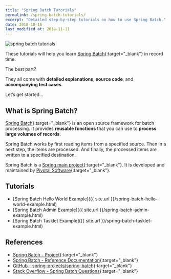 ```yaml
---
title: "Spring Batch Tutorials"
permalink: /spring-batch-tutorials/
excerpt: "Detailed step-by-step tutorials on how to use Spring Batch."
date: 2018-10-16
last_modified_at: 2018-11-11
---
```


<img src="{{ site.url }}/assets/images/spring-batch/spring-batch-tutorials.png" alt="spring batch tutorials" class="align-right title-image">

These tutorials will help you learn [Spring Batch](https://spring.io/projects/spring-batch){:target="_blank"} in record time.

The best part?

They all come with **detailed explanations**, **source code**, and **accompanying test cases**.

Let’s get started…

## What is Spring Batch?

[Spring Batch](https://en.wikipedia.org/wiki/Spring_Batch){:target="_blank"} is an open source framework for batch processing. It provides **reusable functions** that you can use to **process large volumes of records**.

Spring Batch works by first reading items from a specified source. Then in a next step, the items are processed. And finally, the processed items are written to a specified destination.

Spring Batch is a [Spring main project](https://spring.io/projects){:target="_blank"}. It is developed and maintained by [Pivotal Software](https://pivotal.io/){:target="_blank"}.

## Tutorials

* [Spring Batch Hello World Example]({{ site.url }}/spring-batch-hello-world-example.html)
* [Spring Batch Admin Example]({{ site.url }}/spring-batch-admin-example.html)
* [Spring Batch Tasklet Example]({{ site.url }}/spring-batch-tasklet-example.html)

## References

* [Spring Batch - Project](https://spring.io/projects/spring-batch){:target="_blank"}
* [Spring Batch - Reference Documentation](https://spring.io/projects/spring-batch#learn){:target="_blank"}
* [GitHub - spring-projects/spring-batch](https://github.com/spring-projects/spring-batch){:target="_blank"}
* [Stack Overflow - Spring Batch Questions](https://stackoverflow.com/questions/tagged/spring-batch){:target="_blank"}
